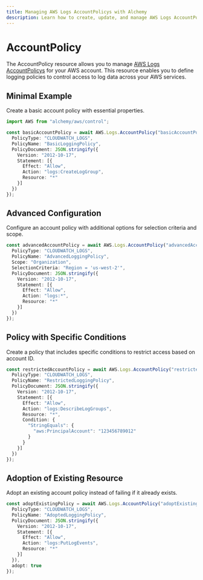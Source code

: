 ```yaml
---
title: Managing AWS Logs AccountPolicys with Alchemy
description: Learn how to create, update, and manage AWS Logs AccountPolicys using Alchemy Cloud Control.
---
```


# AccountPolicy

The AccountPolicy resource allows you to manage [AWS Logs AccountPolicys](https://docs.aws.amazon.com/logs/latest/userguide/) for your AWS account. This resource enables you to define logging policies to control access to log data across your AWS services.

## Minimal Example

Create a basic account policy with essential properties.

```ts
import AWS from "alchemy/aws/control";

const basicAccountPolicy = await AWS.Logs.AccountPolicy("basicAccountPolicy", {
  PolicyType: "CLOUDWATCH_LOGS",
  PolicyName: "BasicLoggingPolicy",
  PolicyDocument: JSON.stringify({
    Version: "2012-10-17",
    Statement: [{
      Effect: "Allow",
      Action: "logs:CreateLogGroup",
      Resource: "*"
    }]
  })
});
```

## Advanced Configuration

Configure an account policy with additional options for selection criteria and scope.

```ts
const advancedAccountPolicy = await AWS.Logs.AccountPolicy("advancedAccountPolicy", {
  PolicyType: "CLOUDWATCH_LOGS",
  PolicyName: "AdvancedLoggingPolicy",
  Scope: "Organization",
  SelectionCriteria: "Region = 'us-west-2'",
  PolicyDocument: JSON.stringify({
    Version: "2012-10-17",
    Statement: [{
      Effect: "Allow",
      Action: "logs:*",
      Resource: "*"
    }]
  })
});
```

## Policy with Specific Conditions

Create a policy that includes specific conditions to restrict access based on account ID.

```ts
const restrictedAccountPolicy = await AWS.Logs.AccountPolicy("restrictedAccountPolicy", {
  PolicyType: "CLOUDWATCH_LOGS",
  PolicyName: "RestrictedLoggingPolicy",
  PolicyDocument: JSON.stringify({
    Version: "2012-10-17",
    Statement: [{
      Effect: "Allow",
      Action: "logs:DescribeLogGroups",
      Resource: "*",
      Condition: {
        "StringEquals": {
          "aws:PrincipalAccount": "123456789012"
        }
      }
    }]
  })
});
```

## Adoption of Existing Resource

Adopt an existing account policy instead of failing if it already exists.

```ts
const adoptExistingPolicy = await AWS.Logs.AccountPolicy("adoptExistingPolicy", {
  PolicyType: "CLOUDWATCH_LOGS",
  PolicyName: "AdoptedLoggingPolicy",
  PolicyDocument: JSON.stringify({
    Version: "2012-10-17",
    Statement: [{
      Effect: "Allow",
      Action: "logs:PutLogEvents",
      Resource: "*"
    }]
  }),
  adopt: true
});
```